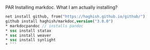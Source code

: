PAR Installing markdoc. What I am actually installing?

```stata
net install github, from("https://haghish.github.io/github/")
github install haghish/markdoc,version("3.8.0")
* markdocpandoc // installs pandoc
* ssc install statax
* ssc install weaver
* ssc install synlight
* ```
